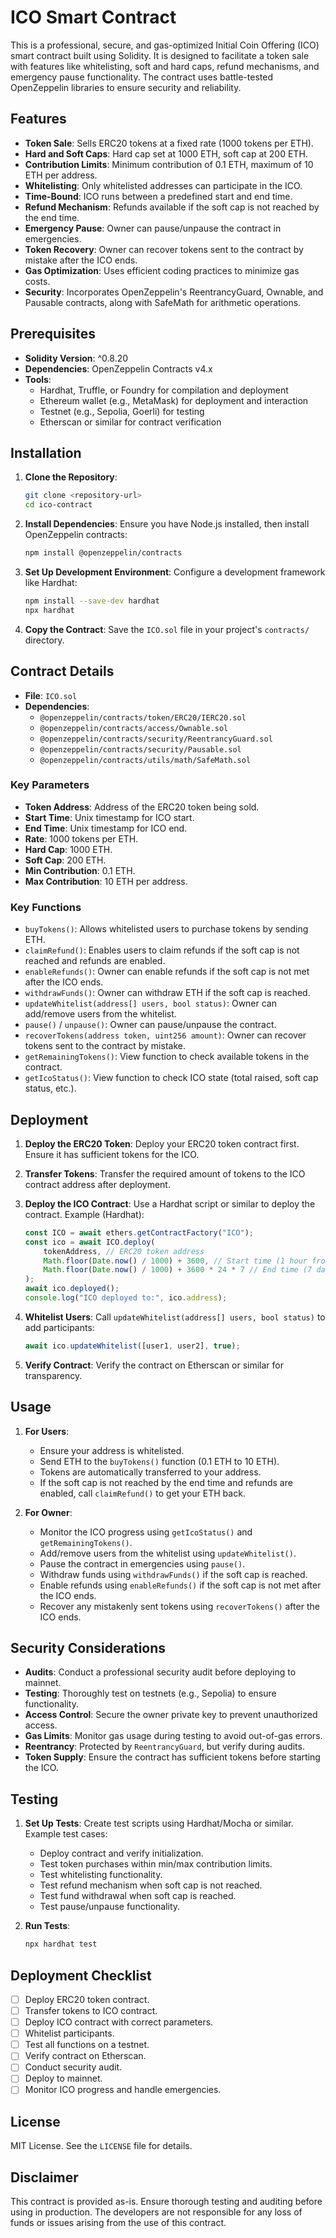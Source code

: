# ICO Smart Contract

This is a professional, secure, and gas-optimized Initial Coin Offering (ICO) smart contract built using Solidity. It is designed to facilitate a token sale with features like whitelisting, soft and hard caps, refund mechanisms, and emergency pause functionality. The contract uses battle-tested OpenZeppelin libraries to ensure security and reliability.

## Features

- **Token Sale**: Sells ERC20 tokens at a fixed rate (1000 tokens per ETH).
- **Hard and Soft Caps**: Hard cap set at 1000 ETH, soft cap at 200 ETH.
- **Contribution Limits**: Minimum contribution of 0.1 ETH, maximum of 10 ETH per address.
- **Whitelisting**: Only whitelisted addresses can participate in the ICO.
- **Time-Bound**: ICO runs between a predefined start and end time.
- **Refund Mechanism**: Refunds available if the soft cap is not reached by the end time.
- **Emergency Pause**: Owner can pause/unpause the contract in emergencies.
- **Token Recovery**: Owner can recover tokens sent to the contract by mistake after the ICO ends.
- **Gas Optimization**: Uses efficient coding practices to minimize gas costs.
- **Security**: Incorporates OpenZeppelin's ReentrancyGuard, Ownable, and Pausable contracts, along with SafeMath for arithmetic operations.

## Prerequisites

- **Solidity Version**: ^0.8.20
- **Dependencies**: OpenZeppelin Contracts v4.x
- **Tools**: 
  - Hardhat, Truffle, or Foundry for compilation and deployment
  - Ethereum wallet (e.g., MetaMask) for deployment and interaction
  - Testnet (e.g., Sepolia, Goerli) for testing
  - Etherscan or similar for contract verification

## Installation

1. **Clone the Repository**:
   ```bash
   git clone <repository-url>
   cd ico-contract
   ```

2. **Install Dependencies**:
   Ensure you have Node.js installed, then install OpenZeppelin contracts:
   ```bash
   npm install @openzeppelin/contracts
   ```

3. **Set Up Development Environment**:
   Configure a development framework like Hardhat:
   ```bash
   npm install --save-dev hardhat
   npx hardhat
   ```

4. **Copy the Contract**:
   Save the `ICO.sol` file in your project's `contracts/` directory.

## Contract Details

- **File**: `ICO.sol`
- **Dependencies**:
  - `@openzeppelin/contracts/token/ERC20/IERC20.sol`
  - `@openzeppelin/contracts/access/Ownable.sol`
  - `@openzeppelin/contracts/security/ReentrancyGuard.sol`
  - `@openzeppelin/contracts/security/Pausable.sol`
  - `@openzeppelin/contracts/utils/math/SafeMath.sol`

### Key Parameters
- **Token Address**: Address of the ERC20 token being sold.
- **Start Time**: Unix timestamp for ICO start.
- **End Time**: Unix timestamp for ICO end.
- **Rate**: 1000 tokens per ETH.
- **Hard Cap**: 1000 ETH.
- **Soft Cap**: 200 ETH.
- **Min Contribution**: 0.1 ETH.
- **Max Contribution**: 10 ETH per address.

### Key Functions
- `buyTokens()`: Allows whitelisted users to purchase tokens by sending ETH.
- `claimRefund()`: Enables users to claim refunds if the soft cap is not reached and refunds are enabled.
- `enableRefunds()`: Owner can enable refunds if the soft cap is not met after the ICO ends.
- `withdrawFunds()`: Owner can withdraw ETH if the soft cap is reached.
- `updateWhitelist(address[] users, bool status)`: Owner can add/remove users from the whitelist.
- `pause()` / `unpause()`: Owner can pause/unpause the contract.
- `recoverTokens(address token, uint256 amount)`: Owner can recover tokens sent to the contract by mistake.
- `getRemainingTokens()`: View function to check available tokens in the contract.
- `getIcoStatus()`: View function to check ICO state (total raised, soft cap status, etc.).

## Deployment

1. **Deploy the ERC20 Token**:
   Deploy your ERC20 token contract first. Ensure it has sufficient tokens for the ICO.

2. **Transfer Tokens**:
   Transfer the required amount of tokens to the ICO contract address after deployment.

3. **Deploy the ICO Contract**:
   Use a Hardhat script or similar to deploy the contract. Example (Hardhat):
   ```javascript
   const ICO = await ethers.getContractFactory("ICO");
   const ico = await ICO.deploy(
       tokenAddress, // ERC20 token address
       Math.floor(Date.now() / 1000) + 3600, // Start time (1 hour from now)
       Math.floor(Date.now() / 1000) + 3600 * 24 * 7 // End time (7 days from start)
   );
   await ico.deployed();
   console.log("ICO deployed to:", ico.address);
   ```

4. **Whitelist Users**:
   Call `updateWhitelist(address[] users, bool status)` to add participants:
   ```javascript
   await ico.updateWhitelist([user1, user2], true);
   ```

5. **Verify Contract**:
   Verify the contract on Etherscan or similar for transparency.

## Usage

1. **For Users**:
   - Ensure your address is whitelisted.
   - Send ETH to the `buyTokens()` function (0.1 ETH to 10 ETH).
   - Tokens are automatically transferred to your address.
   - If the soft cap is not reached by the end time and refunds are enabled, call `claimRefund()` to get your ETH back.

2. **For Owner**:
   - Monitor the ICO progress using `getIcoStatus()` and `getRemainingTokens()`.
   - Add/remove users from the whitelist using `updateWhitelist()`.
   - Pause the contract in emergencies using `pause()`.
   - Withdraw funds using `withdrawFunds()` if the soft cap is reached.
   - Enable refunds using `enableRefunds()` if the soft cap is not met after the ICO ends.
   - Recover any mistakenly sent tokens using `recoverTokens()` after the ICO ends.

## Security Considerations

- **Audits**: Conduct a professional security audit before deploying to mainnet.
- **Testing**: Thoroughly test on testnets (e.g., Sepolia) to ensure functionality.
- **Access Control**: Secure the owner private key to prevent unauthorized access.
- **Gas Limits**: Monitor gas usage during testing to avoid out-of-gas errors.
- **Reentrancy**: Protected by `ReentrancyGuard`, but verify during audits.
- **Token Supply**: Ensure the contract has sufficient tokens before starting the ICO.

## Testing

1. **Set Up Tests**:
   Create test scripts using Hardhat/Mocha or similar. Example test cases:
   - Deploy contract and verify initialization.
   - Test token purchases within min/max contribution limits.
   - Test whitelisting functionality.
   - Test refund mechanism when soft cap is not reached.
   - Test fund withdrawal when soft cap is reached.
   - Test pause/unpause functionality.

2. **Run Tests**:
   ```bash
   npx hardhat test
   ```

## Deployment Checklist

- [ ] Deploy ERC20 token contract.
- [ ] Transfer tokens to ICO contract.
- [ ] Deploy ICO contract with correct parameters.
- [ ] Whitelist participants.
- [ ] Test all functions on a testnet.
- [ ] Verify contract on Etherscan.
- [ ] Conduct security audit.
- [ ] Deploy to mainnet.
- [ ] Monitor ICO progress and handle emergencies.

## License

MIT License. See the `LICENSE` file for details.

## Disclaimer

This contract is provided as-is. Ensure thorough testing and auditing before using in production. The developers are not responsible for any loss of funds or issues arising from the use of this contract.